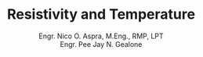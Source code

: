 ---
title: "Resistivity and Temperature"
authornum: 2
author: Engr. Nico O. Aspra, M.Eng., RMP, LPT  <br> Engr. Pee Jay N. Gealone
prevcontenturl: ../23.3-conductance-and-conductivity
nextcontenturl: ../23.4-resistivity-and-temperature
---